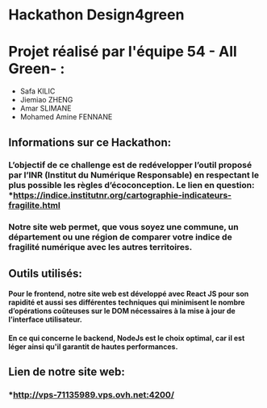 # **Hackathon Design4green**

# **Projet réalisé par l'équipe 54 - All Green- :**
  * Safa KILIC
  * Jiemiao ZHENG
  * Amar SLIMANE
  * Mohamed Amine FENNANE

## Informations sur ce Hackathon:

### L’objectif de ce challenge est de redévelopper l’outil proposé par l’INR (Institut du Numérique Responsable) en respectant le plus possible les règles d’écoconception. Le lien en question: *https://indice.institutnr.org/cartographie-indicateurs-fragilite.html

### Notre site web permet, que vous soyez une commune, un département ou une région de comparer votre indice de fragilité numérique avec les autres territoires.

## Outils utilisés:

#### Pour le frontend, notre site web est développé avec React JS pour son rapidité et aussi ses différentes techniques qui minimisent le nombre d’opérations coûteuses sur le DOM nécessaires à la mise à jour de l’interface utilisateur.

#### En ce qui concerne le backend, NodeJs est le choix optimal, car il est léger ainsi qu'il garantit de hautes performances.

## Lien de notre site web:

### *http://vps-71135989.vps.ovh.net:4200/

